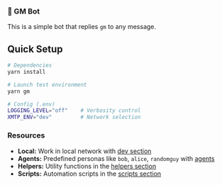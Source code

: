 ### 👋 GM Bot

This is a simple bot that replies `gm` to any message.

## Quick Setup

```bash
# Dependencies
yarn install

# Launch test environment
yarn gm

# Config (.env)
LOGGING_LEVEL="off"    # Verbosity control
XMTP_ENV="dev"         # Network selection
```

### Resources

- **Local:** Work in local network with [dev section](/dev/)
- **Agents:** Predefined personas like `bob`, `alice`, `randomguy` with [agents](/agents/)
- **Helpers:** Utility functions in the [helpers section](/helpers/)
- **Scripts:** Automation scripts in the [scripts section](/scripts/)
